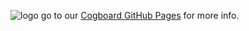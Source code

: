 ![logo](https://cognifide.github.io/cogboard/images/logo.png) go to our [Cogboard GitHub Pages](https://cognifide.github.io/cogboard/) for more info.